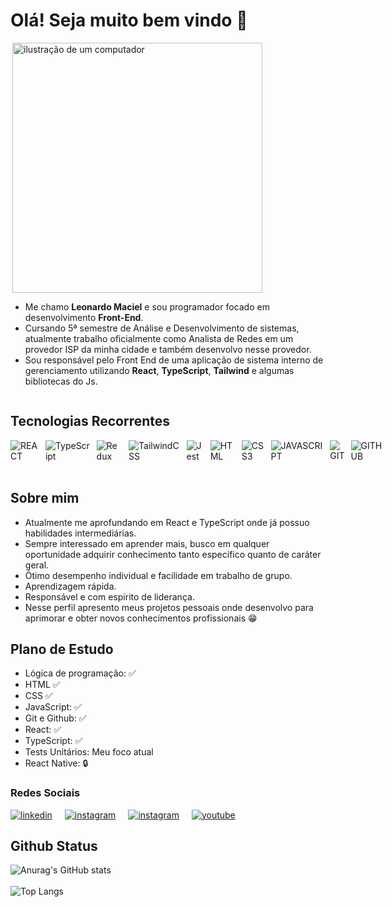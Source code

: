 # Olá! Seja muito bem vindo 👋


<div style='display: flex; align-items: center; flex-wrap: wrap'>

<img src="https://raw.githubusercontent.com/MicaelliMedeiros/micaellimedeiros/master/image/computer-illustration.png" alt="ilustração de um computador"  min-width="200px" width="400px" align="right">

<ul aling="right">
    <li>
        Me chamo <strong>Leonardo Maciel</strong> e sou programador focado em desenvolvimento <strong>Front-End</strong>.
    </li>
    <li>
        Cursando 5ª semestre de Análise e Desenvolvimento de sistemas, 
        atualmente trabalho oficialmente como Analista de Redes em um provedor ISP da minha cidade e também desenvolvo nesse provedor. 
    </li>
    <li>
        Sou responsável pelo Front End de uma aplicação de sistema interno de gerenciamento utilizando <strong>React</strong>, <strong>TypeScript</strong>, <strong>Tailwind</strong> e algumas bibliotecas do Js.
    </li>


</ul>


</div>

## Tecnologias Recorrentes

<div style="display: flex; gap: 10px;">
    <img align="center" alt="REACT" src="https://img.shields.io/badge/react-%2320232a.svg?style=for-the-badge&logo=react&logoColor=%2361DAFB"
    ></img>
    <img align="center" alt="TypeScript" src="https://img.shields.io/badge/typescript-%23007ACC.svg?style=for-the-badge&logo=typescript&logoColor=white"
    ></img>
    <img align="center" alt="Redux" src="https://img.shields.io/badge/redux-%23593d88.svg?style=for-the-badge&logo=redux&logoColor=white"
    ></img>
    <img align="center" alt="TailwindCSS" src="https://img.shields.io/badge/tailwindcss-%2338B2AC.svg?style=for-the-badge&logo=tailwind-css&logoColor=white"
    ></img>
    <img align="center" alt="Jest" src="https://img.shields.io/badge/-jest-%23C21325?style=for-the-badge&logo=jest&logoColor=white"
    ></img>
    <img align="center" alt="HTML" src="https://img.shields.io/badge/html5-%23E34F26.svg?style=for-the-badge&logo=html5&logoColor=white" ></img>
    <img align="center" alt="CSS3" src="https://img.shields.io/badge/css3-%231572B6.svg?style=for-the-badge&logo=css3&logoColor=white"
    ></img>
    <img align="center" alt="JAVASCRIPT" src="https://img.shields.io/badge/JavaScript-F7DF1E?style=for-the-badge&logo=javascript&logoColor=black"
    ></img>
    <img align="center" alt="GIT" src="https://img.shields.io/badge/GIT-E44C30?style=for-the-badge&logo=git&logoColor=white"
    ></img>
    <img align="center" alt="GITHUB" src="https://img.shields.io/badge/GitHub-100000?style=for-the-badge&logo=github&logoColor=white"
    ></img>
</div>
<br>

## Sobre mim

- Atualmente me aprofundando em React e TypeScript onde já possuo habilidades intermediárias.
- Sempre interessado em aprender mais, busco em qualquer oportunidade adquirir conhecimento tanto específico quanto de caráter geral.
- Ótimo desempenho individual e facilidade em trabalho de grupo.
- Aprendizagem rápida.
- Responsável e com espirito de liderança.
- Nesse perfil apresento meus projetos pessoais onde desenvolvo para aprimorar e obter novos conhecimentos profissionais 😁

## Plano de Estudo

- Lógica de programação: :white_check_mark:
- HTML :white_check_mark:	
- CSS :white_check_mark:
- JavaScript: :white_check_mark:
- Git e Github: :white_check_mark:
- React: :white_check_mark:
- TypeScript: :white_check_mark:
- Tests Unitários: Meu foco atual
- React Native: :lock:

### Redes Sociais

<div style="display: flex; gap: 20px;">
    <a href='https://www.linkedin.com/in/leonardo-maciel-s/'>
        <img align="center" alt="linkedin" src="https://img.shields.io/badge/linkedin-%230077B5.svg?style=for-the-badge&logo=linkedin&logoColor=white" ></img>
    </a>
    <a href="https://www.instagram.com/sr.maciel?igsh=MWZqMnI0OXQ0OGo4bg==">
        <img align="center" alt="instagram" src="https://img.shields.io/badge/Instagram-%23E4405F.svg?style=for-the-badge&logo=Instagram&logoColor=white"></img>
    </a>
        <a href="https://x.com/devXamanX">
        <img align="center" alt="instagram" src="https://img.shields.io/badge/X-%23000000.svg?style=for-the-badge&logo=X&logoColor=white"></img>
    </a>
    <a href="https://www.youtube.com/@DevXamanX">
        <img align="center" alt="youtube" src="https://img.shields.io/badge/YouTube-%23FF0000.svg?style=for-the-badge&logo=YouTube&logoColor=white"></img>
    </a>

</div>

## Github Status 

![Anurag's GitHub stats](https://github-readme-stats.vercel.app/api?username=Leonardo-Maciel-S&show_icons=true&theme=tokyonight)
<br/>
<br/>
![Top Langs](https://github-readme-stats.vercel.app/api/top-langs/?username=Leonardo-Maciel-S&hide=PHP,blade,ejs)


